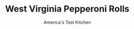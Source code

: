 ---
layout: ../../layouts/MarkdownPostLayout.astro
title: West Virginia Pepperoni Rolls
author: America's Test Kitchen
pubDate: 2023-03-15
description: "From the land of ramps and fried pickles comes another unusual and delicious food.  "
image_url: https://res.cloudinary.com/hksqkdlah/image/upload/ar_1:1,c_fill,dpr_2.0,f_auto,fl_lossy.progressive.strip_profile,g_faces:auto,q_auto:low,w_344/9851_sfs-westvirginiapepperonirolls-19
tags: ["Main Courses","Southern"]
calories: 8126
protein: 19
carbohydrates: 48
fats: 
fiber: 1
ingredients: ["4 (7- to 8-ounce) sticks, pepperoni, 8 inches long","1 1/2 cups, water","1 cup, whole milk","2 tablespoons plus 2 teaspoons, sugar","6 2/3 cups (33 1/3 ounces) plus 1 tablespoon, all-purpose flour, plus extra as needed","1 tablespoon, instant or rapid-rise yeast","2 teaspoons, salt","1 large, egg, beaten with 1 tablespoon water","4 teaspoons, sesame seeds"]
serves: 16
time: "2 hours, plus 2 hours rising"
instructions: ["Line rimmed baking sheet with parchment paper. Cut pepperoni sticks in half crosswise, then cut each half in half lengthwise. Slice each quarter lengthwise into four 4-inch wedges. (You should have 64 wedges.) Place pepperoni in large bowl and microwave until fat is rendered, about 3 minutes. Using tongs, transfer pepperoni to paper towel–lined plate; reserve 3 tablespoons pepperoni oil. Do not wash bowl.","Combine water, milk, and sugar in 4-cup liquid measuring cup. Microwave until temperature registers 110 degrees, 1 to 2 minutes. Stir in reserved pepperoni oil.","Using stand mixer fitted with dough hook, mix 6 2/3 cups flour, yeast, and salt on low speed until combined, about 30 seconds. With mixer running, slowly add water mixture until incorporated. Increase speed to medium and mix until dough is shiny and smooth and pulls away from sides of bowl, about 8 minutes. (If dough appears wet, add additional flour 1 tablespoon at a time.) Turn dough onto lightly floured counter and knead briefly to form cohesive ball. Transfer dough to reserved bowl and turn to coat with residual pepperoni oil in bowl. Cover with plastic wrap and let rise in warm place until doubled in size, 50 to 60 minutes.","Transfer dough to lightly floured counter and divide into 16 equal (3 1/2-ounce) pieces. Working with 1 piece at a time (keep remaining pieces covered with plastic), form dough into balls, cover with plastic, and let rest for 5 minutes.","Toss pepperoni wedges with remaining 1 tablespoon flour to coat. Working with 1 dough ball at a time, use hands to press ball into 6 by 4-inch rectangle. Starting along short side of rectangle, lay 4 pieces of pepperoni side by side, 1/2 inch apart, and roll into tight cylinder, pinching seam to seal. Leave ends of rolls open. Arrange rolls seam side down on prepared baking sheet, end to end, 1/2 inch apart, and 4 per row. Cover with plastic and let rise until doubled in size, 50 to 60 minutes. Adjust oven rack to middle position and heat oven to 375 degrees.","Brush rolls with egg mixture and sprinkle with sesame seeds. Bake until golden brown, 24 to 28 minutes. Transfer baking sheet to wire rack and let cool for at least 15 minutes. Serve. (Baked and cooled rolls can be wrapped in plastic, placed in a zipper-lock bag, and frozen for up to 1 month. To reheat, adjust oven rack to middle position and heat oven to 350 degrees. Remove plastic and wrap each roll in foil. Bake directly on oven rack until heated through, 35 to 45 minutes.)"]
nutrition: ["247 mg Potassium","186 mg Phosphorus","47 mg Calcium","3 mg Iron","29 mg Magnesium","949 mg Sodium","1 mg Zinc","24 g Fat","6 mg Niacin (B3)","9 g Monounsaturated","2 g Polyunsaturated","68 mg Cholesterol","8 g Saturated","1 g Fiber","91 µg Folic acid","40 µg Folate (food)","3 g Sugars","3 µg Vitamin K","60 g Water","48 g Carbs","196 µg Folate equivalent (total)","19 g Protein","1 µg Vitamin B12","12 µg Vitamin A","507 kcal Energy","2 g Sugars, added","8126 calories"]
notes: "Our favorite pepperoni is Margherita Italian Style Pepperoni."
---